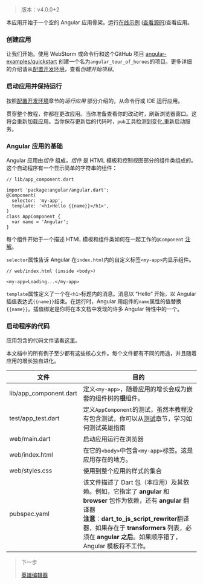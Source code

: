 > 版本：v4.0.0+2

本应用开始于一个空的 Angular 应用骨架。运行[在线示例](https://webdev.dartlang.org/examples/toh-0/) ([查看源码](https://github.com/angular-examples/toh-0/tree/master))查看应用。

### 创建应用

让我们开始。使用 WebStorm 或命令行和这个GitHub 项目 [angular-examples/quickstart](https://github.com/angular-examples/quickstart/tree/master) 创建一个名为`angular_tour_of_heroes`的项目。更多详细的介绍请从[配置开发环境](指南/搭建开发环境.md)，查看*创建开始项目*。

### 启动应用并保持运行

按照[配置开发环境](指南/搭建开发环境.md)章节的*运行应用* 部分介绍的，从命令行或 IDE 运行应用。

贯穿整个教程，你都在更改应用。当你准备查看你的改动时，刷新浏览器窗口。这将会重新加载应用。当你保存更新后的代码时，`pub`工具检测到变化,重新启动服务。

### Angular 应用的基础

Angular 应用由*组件* 组成，*组件* 是 HTML 模板和控制视图部分的组件类组成的。这个自动程序有一个显示简单的字符串的组件：

```
// lib/app_component.dart

import 'package:angular/angular.dart';
@Component(
  selector: 'my-app',
  template: '<h1>Hello {{name}}</h1>',
)
class AppComponent {
  var name = 'Angular';
}
```

每个组件开始于一个描述 HTML 模板和组件类如何在一起工作的`@Component` [注解](https://webdev.dartlang.org/angular/glossary#annotation)。

`selector`属性告诉 Angular 在`index.html`内的自定义标签`<my-app>`内显示组件。

```
// web/index.html (inside <body>)

<my-app>Loading...</my-app>
```

`template`属性定义了一个在`<h1>`标题内的消息。消息以 “Hello” 开始，以 Angular 插值表达式`{{name}}`结束。在运行时，Angular 用组件的`name`属性的值替换`{{name}}`。插值绑定是你将在本文档中发现的许多 Angular 特性中的一个。

### 启动程序的代码

应用包含的代码文件请看[这里](https://webdev.dartlang.org/angular/tutorial/toh-pt0#the-starter-apps-code)。

本文档中的所有例子至少都有这些核心文件。每个文件都有不同的用途，并且随着应用的增长独自进化。

| 文件 | 目的 |
|------|------|
|lib/app_component.dart	|定义`<my-app>`，随着应用的增长会成为嵌套的组件树的**根**组件。|
|test/app_test.dart|定义`AppComponent`的测试，虽然本教程没有包含测试，你可以从[测试](https://webdev.dartlang.org/angular/guide/testing)章节，学习如何测试英雄指南|
|web/main.dart|启动应用运行在浏览器|
|web/index.html|在它的`<body>`中包含`<my-app>`标签。这是应用存在的地方。|
|web/styles.css|使用到整个应用的样式的集合|
|pubspec.yaml|该文件描述了 Dart 包（本应用）及其依赖。例如，它指定了 **angular** 和 **browser** 包作为依赖，还有 **angular** 翻译器<br>**注意**：**dart_to_js_script_rewriter**翻译器，如果存在于 **transformers** 列表，必须在 **angular 之后**。如果顺序错了，Angular 模板将不工作。|

> 下一步
>
> [英雄编辑器](英雄编辑器.md)
